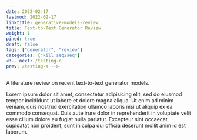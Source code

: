 ```yaml
---
date: 2022-02-17
lastmod: 2022-02-17
linktitle: generative-models-review
title: Text-to-Text Generator Review
weight: 1
pined: true
draft: false
tags: ["generator", "review"]
categories: ["kill seq2seq"]
<!-- next: /testing-c
prev: /testing-a -->
---
```


A literature review on recent text-to-text generator models.

<!--more-->

Lorem ipsum dolor sit amet, consectetur adipisicing elit, sed do eiusmod
tempor incididunt ut labore et dolore magna aliqua. Ut enim ad minim veniam,
quis nostrud exercitation ullamco laboris nisi ut aliquip ex ea commodo
consequat. Duis aute irure dolor in reprehenderit in voluptate velit esse
cillum dolore eu fugiat nulla pariatur. Excepteur sint occaecat cupidatat non
proident, sunt in culpa qui officia deserunt mollit anim id est laborum.